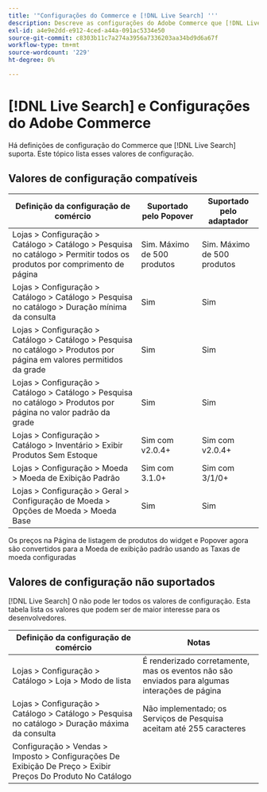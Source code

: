 ```yaml
---
title: '"Configurações do Commerce e [!DNL Live Search] '''
description: Descreve as configurações do Adobe Commerce que [!DNL Live Search] pode ler.
exl-id: a4e9e2dd-e912-4ced-a44a-091ac5334e50
source-git-commit: c8303b11c7a274a3956a7336203aa34bd9d6a67f
workflow-type: tm+mt
source-wordcount: '229'
ht-degree: 0%

---
```


# [!DNL Live Search] e Configurações do Adobe Commerce

Há definições de configuração do Commerce que [!DNL Live Search] suporta. Este tópico lista esses valores de configuração.

## Valores de configuração compatíveis

| Definição da configuração de comércio | Suportado pelo Popover | Suportado pelo adaptador |
|---|---|---|
| Lojas > Configuração > Catálogo > Catálogo > Pesquisa no catálogo > Permitir todos os produtos por comprimento de página | Sim. Máximo de 500 produtos | Sim. Máximo de 500 produtos |
| Lojas > Configuração > Catálogo > Catálogo > Pesquisa no catálogo > Duração mínima da consulta | Sim | Sim |
| Lojas > Configuração > Catálogo > Catálogo > Pesquisa no catálogo > Produtos por página em valores permitidos da grade | Sim | Sim |
| Lojas > Configuração > Catálogo > Catálogo > Pesquisa no catálogo > Produtos por página no valor padrão da grade | Sim | Sim |
| Lojas > Configuração > Catálogo > Inventário > Exibir Produtos Sem Estoque | Sim com v2.0.4+ | Sim com v2.0.4+ |
| Lojas > Configuração > Moeda > Moeda de Exibição Padrão | Sim com 3.1.0+ | Sim com 3/1/0+ |
| Lojas > Configuração > Geral > Configuração de Moeda > Opções de Moeda > Moeda Base | Sim | Sim |

Os preços na Página de listagem de produtos do widget e Popover agora são convertidos para a Moeda de exibição padrão usando as Taxas de moeda configuradas

## Valores de configuração não suportados

[!DNL Live Search] O não pode ler todos os valores de configuração. Esta tabela lista os valores que podem ser de maior interesse para os desenvolvedores.

| Definição da configuração de comércio | Notas |
|---|---|
| Lojas > Configuração > Catálogo > Loja > Modo de lista | É renderizado corretamente, mas os eventos não são enviados para algumas interações de página |
| Lojas > Configuração > Catálogo > Catálogo > Pesquisa no catálogo > Duração máxima da consulta | Não implementado; os Serviços de Pesquisa aceitam até 255 caracteres |
| Configuração > Vendas > Imposto > Configurações De Exibição De Preço > Exibir Preços Do Produto No Catálogo |  |
